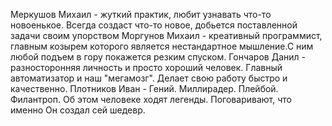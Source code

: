 Меркушов Михаил - жуткий практик, любит узнавать что-то новоенькое. Всегда создаст что-то новое, добьется поставленной задачи своим упорством
Моргунов Михаил - креативный программист, главным козырем которого является нестандартное мышление.С ним любой подъем в гору покажется резким спуском.
Гончаров Данил - разносторонняя личность и  просто хороший человек. Главный автоматизатор и наш "мегамозг". Делает свою работу быстро и качественно.
Плотников Иван - Гений. Миллирадер. Плейбой. Филантроп. Об этом человеке ходят легенды. Поговаривают, что именно Он создал сей шедевр.
